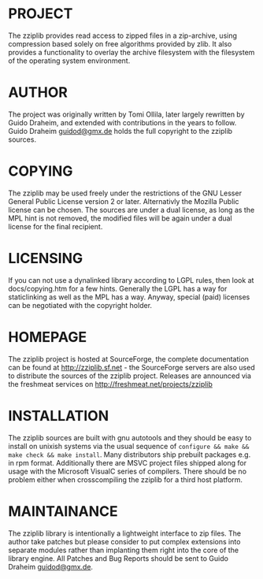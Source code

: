# PROJECT
  The zziplib provides read access to zipped files in a zip-archive,
  using compression based solely on free algorithms provided by zlib.
  It also provides a functionality to overlay the archive filesystem
  with the filesystem of the operating system environment.

# AUTHOR
  The project was originally written by Tomi Ollila, later largely
  rewritten by Guido Draheim, and extended with contributions in
  the years to follow. Guido Draheim <guidod@gmx.de> holds the full
  copyright to the zziplib sources.

# COPYING
  The zziplib may be used freely under the restrictions of the
  GNU Lesser General Public License version 2 or later. Alternativly
  the Mozilla Public license can be chosen. The sources are under
  a dual license, as long as the MPL hint is not removed, the modified
  files will be again under a dual license for the final recipient.

# LICENSING
  If you can not use a dynalinked library according to LGPL rules,
  then look at docs/copying.htm for a few hints. Generally the LGPL
  has a way for staticlinking as well as the MPL has a way. Anyway,
  special (paid) licenses can be negotiated with the copyright holder.

# HOMEPAGE
  The zziplib project is hosted at SourceForge, the complete
  documentation can be found at http://zziplib.sf.net - the
  SourceForge servers are also used to distribute the sources
  of the zziplib project. Releases are announced via the
  freshmeat services on http://freshmeat.net/projects/zziplib

# INSTALLATION
  The zziplib sources are built with gnu autotools and they should
  be easy to install on unixish systems via the usual sequence of
  `configure && make && make check && make install`. Many distributors
  ship prebuilt packages e.g. in rpm format. Additionally there are
  MSVC project files shipped along for usage with the Microsoft
  VisualC series of compilers. There should be no problem either
  when crosscompiling the zziplib for a third host platform.

# MAINTAINANCE
  The zziplib library is intentionally a lightweight interface to
  zip files. The author take patches but please consider to put
  complex extensions into separate modules rather than implanting them
  right into the core of the library engine. All Patches and Bug Reports
  should be sent to Guido Draheim <guidod@gmx.de>.
